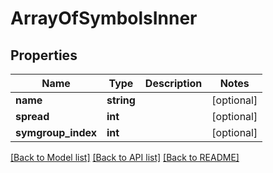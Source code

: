 # ArrayOfSymbolsInner

## Properties
Name | Type | Description | Notes
------------ | ------------- | ------------- | -------------
**name** | **string** |  | [optional] 
**spread** | **int** |  | [optional] 
**symgroup_index** | **int** |  | [optional] 

[[Back to Model list]](../README.md#documentation-for-models) [[Back to API list]](../README.md#documentation-for-api-endpoints) [[Back to README]](../README.md)


